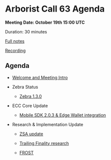 # Arborist Call 63 Agenda

**Meeting Date: October 19th 15:00 UTC**

Duration: 30 minutes

[Full notes](https://github.com/ZcashCommunityGrants/arboretum-notes/blob/main/AllArboristCallNotes/Arborist%20Call%2063-Notes.md)

[Recording](https://www.youtube.com/watch?v=YNlqL41kEJ4)


## Agenda


+ [Welcome and Meeting Intro](https://github.com/ZcashCommunityGrants/arboretum-notes/blob/main/AllArboristCallNotes/Arborist%20Call%2063-Notes.md#0-welcome-and-meeting-intro)


+ Zebra Status 

     - [Zebra 1.3.0](https://github.com/ZcashCommunityGrants/arboretum-notes/blob/main/AllArboristCallNotes/Arborist%20Call%2063-Notes.md#1-zebra-update---zebra-130)


+ ECC Core Update 

     - [Mobile SDK 2.0.3 & Edge Wallet integration](https://github.com/ZcashCommunityGrants/arboretum-notes/blob/main/AllArboristCallNotes/Arborist%20Call%2063-Notes.md#2-ecc-update---mobile-sdk-203--edge-wallet-integration)



+ Research & Implementation Update 
 
     - [ZSA update](https://github.com/ZcashCommunityGrants/arboretum-notes/blob/main/AllArboristCallNotes/Arborist%20Call%2063-Notes.md#3-research--implementation-updates-i-zcash-shielded-asset-updates) 
        
     - [Trailing Finality research](https://github.com/ZcashCommunityGrants/arboretum-notes/blob/main/AllArboristCallNotes/Arborist%20Call%2063-Notes.md#3-research--implementation-updates-ii-trailing-finality-research) 
    
     - [FROST](https://github.com/ZcashCommunityGrants/arboretum-notes/blob/main/AllArboristCallNotes/Arborist%20Call%2063-Notes.md#3-research--implementation-updates-iii-frost)



